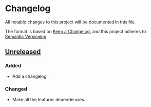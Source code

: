 # Changelog

All notable changes to this project will be documented in this file.

The format is based on [Keep a Changelog](https://keepachangelog.com/en/1.1.0/),
and this project adheres to [Semantic Versioning](https://semver.org/spec/v2.0.0.html).

## [Unreleased]

### Added

- Add a changelog.

### Changed

- Make all the features dependencies.

[unreleased]: https://github.com/dcampbel24/hnefatafl-copenhagen/compare/v0.4.0...HEAD
